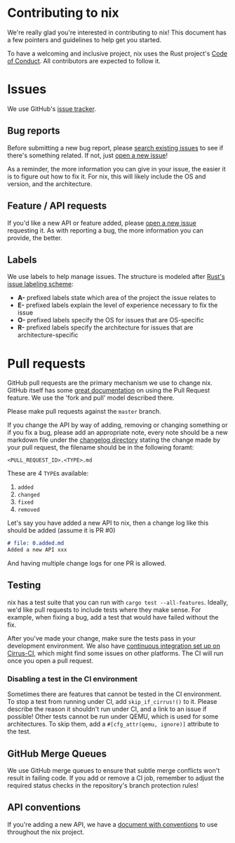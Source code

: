 # Contributing to nix

We're really glad you're interested in contributing to nix! This
document has a few pointers and guidelines to help get you started.

To have a welcoming and inclusive project, nix uses the Rust project's
[Code of Conduct][conduct]. All contributors are expected to follow it.

[conduct]: https://www.rust-lang.org/conduct.html


# Issues

We use GitHub's [issue tracker][issues].

[issues]: https://github.com/nix-rust/nix/issues


## Bug reports

Before submitting a new bug report, please [search existing
issues][issue-search] to see if there's something related. If not, just
[open a new issue][new-issue]!

As a reminder, the more information you can give in your issue, the
easier it is to figure out how to fix it. For nix, this will likely
include the OS and version, and the architecture.

[issue-search]: https://github.com/nix-rust/nix/search?utf8=%E2%9C%93&q=is%3Aissue&type=Issues
[new-issue]: https://github.com/nix-rust/nix/issues/new


## Feature / API requests

If you'd like a new API or feature added, please [open a new
issue][new-issue] requesting it. As with reporting a bug, the more
information you can provide, the better.


## Labels

We use labels to help manage issues. The structure is modeled after
[Rust's issue labeling scheme][rust-labels]:
- **A-** prefixed labels state which area of the project the issue
  relates to
- **E-** prefixed labels explain the level of experience necessary to fix the
  issue
- **O-** prefixed labels specify the OS for issues that are OS-specific
- **R-** prefixed labels specify the architecture for issues that are
  architecture-specific

[rust-labels]: https://github.com/rust-lang/rust/blob/master/CONTRIBUTING.md#issue-triage


# Pull requests

GitHub pull requests are the primary mechanism we use to change nix. GitHub itself has
some [great documentation][pr-docs] on using the Pull Request feature. We use the 'fork and
pull' model described there.

Please make pull requests against the `master` branch.

If you change the API by way of adding, removing or changing something or if
you fix a bug, please add an appropriate note, every note should be a new markdown 
file under the [changelog directory][cl] stating the change made by your pull request, 
the filename should be in the following foramt:

```
<PULL_REQUEST_ID>.<TYPE>.md
```

These are 4 `TYPE`s available:

1. `added`
2. `changed`
3. `fixed`
4. `removed`

Let's say you have added a new API to nix, then a change log like this should
be added (assume it is PR #0)

```md
# file: 0.added.md
Added a new API xxx
```

And having multiple change logs for one PR is allowed.

[cl]: https://github.com/nix-rust/nix/tree/master/changelog
[pr-docs]: https://help.github.com/articles/using-pull-requests/

## Testing

nix has a test suite that you can run with `cargo test --all-features`. Ideally, we'd like pull
requests to include tests where they make sense. For example, when fixing a bug,
add a test that would have failed without the fix.

After you've made your change, make sure the tests pass in your development
environment. We also have [continuous integration set up on
Cirrus-CI][cirrus-ci], which might find some issues on other platforms. The CI
will run once you open a pull request.

[cirrus-ci]: https://cirrus-ci.com/github/nix-rust/nix

### Disabling a test in the CI environment

Sometimes there are features that cannot be tested in the CI environment.  To
stop a test from running under CI, add `skip_if_cirrus!()` to it. Please
describe the reason it shouldn't run under CI, and a link to an issue if
possible!  Other tests cannot be run under QEMU, which is used for some
architectures.  To skip them, add a `#[cfg_attr(qemu, ignore)]` attribute to
the test.

## GitHub Merge Queues

We use GitHub merge queues to ensure that subtle merge conflicts won't result
in failing code.  If you add or remove a CI job, remember to adjust the
required status checks in the repository's branch protection rules!

## API conventions

If you're adding a new API, we have a [document with
conventions][conventions] to use throughout the nix project.

[conventions]: https://github.com/nix-rust/nix/blob/master/CONVENTIONS.md
